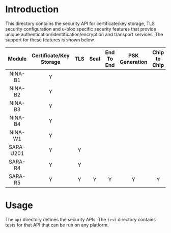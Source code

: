 # Introduction
This directory contains the security API for certificate/key storage, TLS security configuration and u-blox specific security features that provide unique authentication/identification/encryption and transport services.  The support for these features is shown below.

|  Module        | Certificate/Key Storage |  TLS   |  Seal | End To End  | PSK Generation |Chip to Chip  |
| :-------------:| :---------------------: | :----: | :---: | :---------: | :------------: |:-----------: |
| NINA-B1        |             Y           |        |       |             |                |              |
| NINA-B2        |             Y           |        |       |             |                |              |
| NINA-B3        |             Y           |        |       |             |                |              |
| NINA-B4        |             Y           |        |       |             |                |              |
| NINA-W1        |             Y           |        |       |             |                |              |
| SARA-U201      |             Y           |   Y    |       |             |                |              |
| SARA-R4        |             Y           |   Y    |       |             |                |              |
| SARA-R5        |             Y           |   Y    |   Y   |      Y      |        Y       |      Y       |

# Usage
The `api` directory defines the security APIs.  The `test` directory contains tests for that API that can be run on any platform.